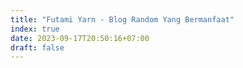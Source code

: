 ```yaml
---
title: "Futami Yarn - Blog Random Yang Bermanfaat"
index: true
date: 2023-09-17T20:50:16+07:00
draft: false
---
```


